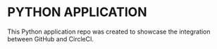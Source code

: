 # PYTHON APPLICATION
This Python application repo was created to showcase the integration between GitHub and CircleCI.

